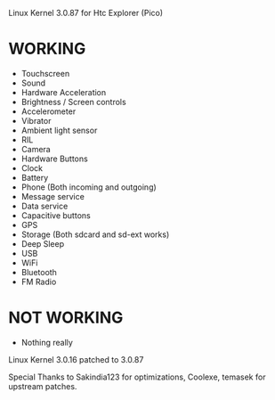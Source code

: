 Linux Kernel 3.0.87 for Htc Explorer (Pico)

WORKING
=======

- Touchscreen
- Sound
- Hardware Acceleration
- Brightness / Screen controls
- Accelerometer
- Vibrator
- Ambient light sensor
- RIL
- Camera
- Hardware Buttons
- Clock
- Battery
- Phone (Both incoming and outgoing)
- Message service
- Data service
- Capacitive buttons
- GPS
- Storage (Both sdcard and sd-ext works)
- Deep Sleep
- USB 
- WiFi
- Bluetooth
- FM Radio

NOT WORKING
===========

- Nothing really


Linux Kernel 3.0.16 patched to 3.0.87

Special Thanks to Sakindia123 for optimizations, Coolexe, temasek for upstream patches. 

